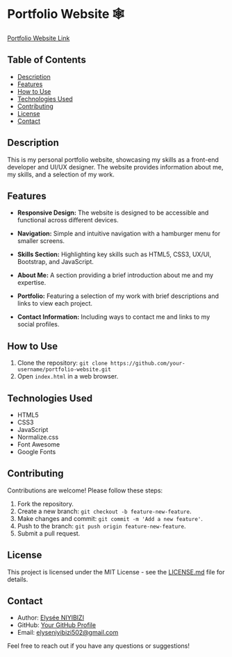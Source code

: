 # Portfolio Website 🕸️

[Portfolio Website Link](https://elyse502.github.io/Portfolio-Website/)

## Table of Contents
- [Description](#description)
- [Features](#features)
- [How to Use](#how-to-use)
- [Technologies Used](#technologies-used)
- [Contributing](#contributing)
- [License](#license)
- [Contact](#contact)

## Description

This is my personal portfolio website, showcasing my skills as a front-end developer and UI/UX designer. The website provides information about me, my skills, and a selection of my work.

## Features

- **Responsive Design:** The website is designed to be accessible and functional across different devices.

- **Navigation:** Simple and intuitive navigation with a hamburger menu for smaller screens.

- **Skills Section:** Highlighting key skills such as HTML5, CSS3, UX/UI, Bootstrap, and JavaScript.

- **About Me:** A section providing a brief introduction about me and my expertise.

- **Portfolio:** Featuring a selection of my work with brief descriptions and links to view each project.

- **Contact Information:** Including ways to contact me and links to my social profiles.

## How to Use

1. Clone the repository: `git clone https://github.com/your-username/portfolio-website.git`
2. Open `index.html` in a web browser.

## Technologies Used

- HTML5
- CSS3
- JavaScript
- Normalize.css
- Font Awesome
- Google Fonts

## Contributing

Contributions are welcome! Please follow these steps:

1. Fork the repository.
2. Create a new branch: `git checkout -b feature-new-feature`.
3. Make changes and commit: `git commit -m 'Add a new feature'`.
4. Push to the branch: `git push origin feature-new-feature`.
5. Submit a pull request.

## License

This project is licensed under the MIT License - see the [LICENSE.md](LICENSE.md) file for details.

## Contact

- Author: [Elysée NIYIBIZI](https://www.linkedin.com/in/niyibizi-elys%C3%A9e/)
- GitHub: [Your GitHub Profile](https://github.com/elyse502)
- Email: elyseniyibizi502@gmail.com

Feel free to reach out if you have any questions or suggestions!
